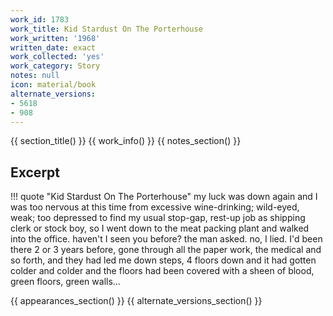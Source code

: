 ```yaml
---
work_id: 1783
work_title: Kid Stardust On The Porterhouse
work_written: '1968'
written_date: exact
work_collected: 'yes'
work_category: Story
notes: null
icon: material/book
alternate_versions:
- 5618
- 908
---
```


{{ section_title() }}
{{ work_info() }}
{{ notes_section() }}
## Excerpt
!!! quote "Kid Stardust On The Porterhouse"
    my luck was down again and I was too nervous at this time from excessive wine-drinking; wild-eyed, weak; too depressed to find my usual stop-gap, rest-up job as shipping clerk or stock boy, so I went down to the meat packing plant and walked into the office.
    haven't I seen you before? the man asked.
    no, I lied.
    I'd been there 2 or 3 years before, gone through all the paper work, the medical and so forth, and they had led me down steps, 4 floors down and it had gotten colder and colder and the floors had been covered with a sheen of blood, green floors, green walls...

{{ appearances_section() }}
{{ alternate_versions_section() }}
